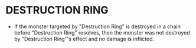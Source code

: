 # DESTRUCTION RING

*   If the monster targeted by "Destruction Ring" is destroyed in a chain before "Destruction Ring" resolves, then the monster was not destroyed by "Destruction Ring'"s effect and no damage is inflicted.
